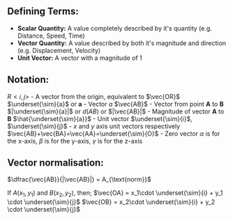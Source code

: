
## Defining Terms:

- **Scalar Quantity:**  A value completely described by it's quantity (e.g. Distance, Speed, Time)
- **Vector Quantity:** A value described by both it's magnitude and direction (e.g. Displacement, Velocity)
- **Unit Vector:** A vector with a magnitude of 1


## Notation:

$R<i,j>$ - A vector from the origin, equivalent to $\vec{OR}$
$\underset{\sim}{a}$ or $\textbf{a}$ - Vector $a$
$\vec{AB}$ - Vector from point **A** to **B**
$|\underset{\sim}{a}|$ or $d(AB)$ or $|\vec{AB}|$ - Magnitude of vector **A** to **B** 
$\hat{\underset{\sim}{a}}$ - Unit vector
$\underset{\sim}{i}$, $\underset{\sim}{j}$ - $x$ and $y$ axis unit vectors respectively
$\vec{AB}+\vec{BA}=\vec{AA}=\underset{\sim}{O}$ - Zero vector
$\alpha$ is for the x-axis, $\beta$ is for the y-axis, $\gamma$ is for the z-axis

## Vector normalisation:
$\dfrac{\vec{AB}}{|\vec{AB}|} = A_{\text{norm}}$




If $A(x_1, y_1)$ and $B(x_2, y_2)$, then;
$\vec{OA} = x_1\cdot \underset{\sim}{i} + y_1 \cdot \underset{\sim}{j}$
$\vec{OB} = x_2\cdot \underset{\sim}{i} + y_2 \cdot \underset{\sim}{j}$

